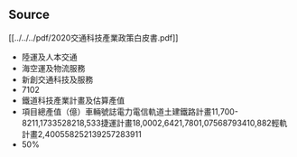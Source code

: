 ## Source
[[../../../pdf/2020交通科技產業政策白皮書.pdf]]

- 陸運及人本交通
- 海空運及物流服務
- 新創交通科技及服務
- 7102
- 鐵道科技產業計畫及估算產值
- 項目總產值（億）車輛號誌電力電信軌道土建鐵路計畫11,700-8211,1733528218,533捷運計畫18,0002,6421,7801,07568793410,882輕軌計畫2,400558252139257283911
- 50%


